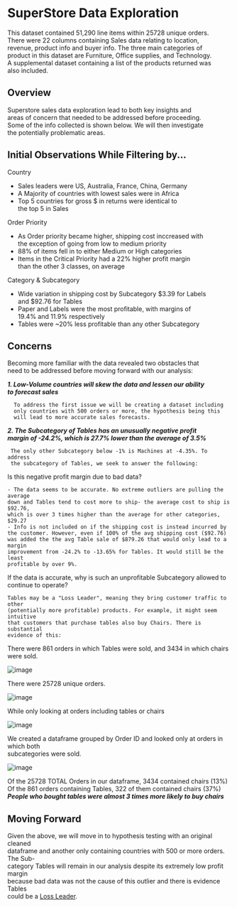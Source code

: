 # SuperStore Data Exploration
This dataset contained 51,290 line items within 25728 unique orders.  
There were 22 columns containing Sales data relating to location,  
revenue, product info and buyer info. The three main categories of  
product in this dataset are Furniture, Office supplies, and Technology.  
A supplemental dataset containing a list of the products returned was  
also included.  

## Overview
Superstore sales data exploration lead to both key insights and  
areas of concern that needed to be addressed before proceeding.  
Some of the info collected is shown below. We will then investigate  
the potentially problematic areas.  

## Initial Observations While Filtering by...
Country  
  - Sales leaders were US, Australia, France, China, Germany  
  - A Majority of countries with lowest sales were in Africa  
  - Top 5 countries for gross $ in returns  were identical to   
    the top 5 in Sales  
    
Order Priority  
  - As Order priority became higher, shipping cost inccreased with  
    the exception of going from low to medium priority  
  - 88% of items fell in to either Medium or High categories  
  - Items in the Critical Priority had a 22% higher profit margin  
    than the other 3 classes, on average  
    
Category & Subcategory  
  - Wide variation in shipping cost by Subcategory $3.39 for Labels  
    and $92.76 for Tables  
  - Paper and Labels were the most profitable, with margins of  
    19.4% and 11.9% respectively  
  - Tables were ~20% less profitable than any other Subcategory  

## Concerns
Becoming more familiar with the data revealed two obstacles that  
need to be addressed before moving forward with our analysis:  

***1. Low-Volume countries will skew the data and lessen our ability  
     to forecast sales***  
     
      To address the first issue we will be creating a dataset including  
      only countries with 500 orders or more, the hypothesis being this  
      will lead to more accurate sales forecasts.  
      
***2. The Subcategory of Tables has an unusually negative profit  
     margin of -24.2%, which is 27.7% lower than the average of 3.5%***  

     The only other Subcategory below -1% is Machines at -4.35%. To address  
     the subcategory of Tables, we seek to answer the following:  

  Is this negative profit margin due to bad data?  
   
    - The data seems to be accurate. No extreme outliers are pulling the average  
    down and Tables tend to cost more to ship- the average cost to ship is $92.76,  
    which is over 3 times higher than the average for other categories, $29.27  
    - Info is not included on if the shipping cost is instead incurred by  
    the customer. However, even if 100% of the avg shipping cost ($92.76)  
    was added the the avg Table sale of $879.26 that would only lead to a margin   
    improvement from -24.2% to -13.65% for Tables. It would still be the least  
    profitable by over 9%.  

  If the data is accurate, why is such an unprofitable Subcategory allowed to continue to operate?  
  
    Tables may be a "Loss Leader", meaning they bring customer traffic to other  
    (potentially more profitable) products. For example, it might seem intuitive  
    that customers that purchase tables also buy Chairs. There is substantial  
    evidence of this:  
  
  There were 861 orders in which Tables were sold, and 3434 in which chairs were sold.  
  
  ![image](https://user-images.githubusercontent.com/91306342/157396117-50a3badd-9580-462d-9630-cc01ca85d5bc.png)  
  
  There were 25728 unique orders.  
  
  ![image](https://user-images.githubusercontent.com/91306342/157396664-9dc8fb68-a151-4925-a816-3ba3f78ba18e.png)  

  While only looking at orders including tables or chairs  
  
  ![image](https://user-images.githubusercontent.com/91306342/157399114-2fbf0392-0410-449d-a736-d980541d5520.png)  
  
  We created a dataframe grouped by Order ID and looked only at orders in which both  
  subcategories were sold.  
  
  ![image](https://user-images.githubusercontent.com/91306342/157397361-0b864fd4-2dcf-4710-a8f4-efecaa130fbc.png)  

Of the 25728 TOTAL Orders in our dataframe, 3434 contained chairs (13%)  
Of the 861 orders containing Tables, 322 of them contained chairs (37%)  
***People who bought tables were almost 3 times more likely to buy chairs***  
  
  
## Moving Forward
Given the above, we will move in to hypothesis testing with an original cleaned  
dataframe and another only containing countries with 500 or more orders. The Sub-  
category Tables will remain in our analysis despite its extremely low profit margin  
because bad data was not the cause of this outlier and there is evidence Tables  
could be a [Loss Leader](https://en.wikipedia.org/wiki/Loss_leader).  
